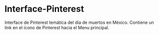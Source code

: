 # Interface-Pinterest
Interface de Pinterest temática del día de muertos en México. Contiene un link en el ícono de Pinterest hacia el Menu principal. 
